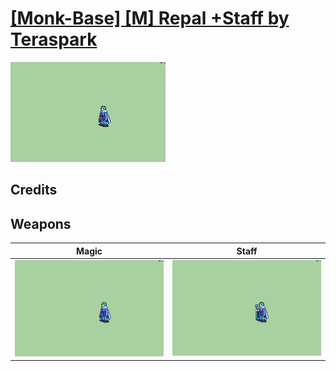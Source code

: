 # [\[Monk-Base\] \[M\] Repal +Staff by Teraspark](./)
 

<img src="./6.%20Magic/Magic_000.png" alt="[Monk-Base] [M] Repal +Staff by Teraspark standing" />

## Credits



## Weapons
 

|Magic |Staff |
|  :---: | :---: |
| <img alt="Magic animation" src="./6.%20Magic/Magic.gif" /> | <img alt="Staff animation" src="./7.%20Staff/Staff.gif" /> |
